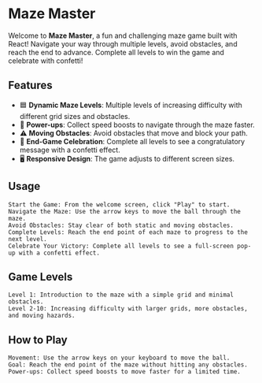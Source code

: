 # Maze Master

Welcome to **Maze Master**, a fun and challenging maze game built with React! Navigate your way through multiple levels, avoid obstacles, and reach the end to advance. Complete all levels to win the game and celebrate with confetti!


## Features
- 🟦 **Dynamic Maze Levels**: Multiple levels of increasing difficulty with different grid sizes and obstacles.
- 🚀 **Power-ups**: Collect speed boosts to navigate through the maze faster.
- ⚠️ **Moving Obstacles**: Avoid obstacles that move and block your path.
- 🎉 **End-Game Celebration**: Complete all levels to see a congratulatory message with a confetti effect.
- 🖥️ **Responsive Design**: The game adjusts to different screen sizes.

## Usage
    Start the Game: From the welcome screen, click "Play" to start.
    Navigate the Maze: Use the arrow keys to move the ball through the maze.
    Avoid Obstacles: Stay clear of both static and moving obstacles.
    Complete Levels: Reach the end point of each maze to progress to the next level.
    Celebrate Your Victory: Complete all levels to see a full-screen pop-up with a confetti effect.

## Game Levels
    Level 1: Introduction to the maze with a simple grid and minimal obstacles.
    Level 2-10: Increasing difficulty with larger grids, more obstacles, and moving hazards.

## How to Play
    Movement: Use the arrow keys on your keyboard to move the ball.
    Goal: Reach the end point of the maze without hitting any obstacles.
    Power-ups: Collect speed boosts to move faster for a limited time.



